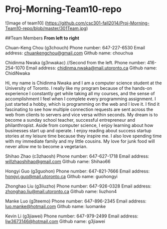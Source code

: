 Proj-Morning-Team10-repo
========================

![Image of team10]
(https://github.com/csc301-fall2014/Proj-Morning-Team10-repo/blob/master/301Team.jpg)


##Team Members
**From left to right**


Chuan-Keng Chou (g3chouch)
Phone number: 647-227-6530
Email address: chuankengchou@gmail.com 
Github name: chouchua


Chidinma Nwaka (g3nwakac)  //Second from the left.
Phone number: 416-254-1070
Email address: chidinma.nwaka@mail.utoronto.ca 
Github name: ChidiNwaka

Hi, my name is Chidinma Nwaka and I am a computer science student at the University of Toronto. I really like my program because of the hands-on experience I constantly get while taking all my courses, and the sense of accomplishment I feel when I complete every programming assignment. I just started a hobby, which is programming on the web and I love it. I find it fascinating to see how multiple connection requests are sent across the web from clients to servers and vice versa within seconds. My dream is to become a sunday school teacher, successful entrepreneur and philanthropist. Aside from computer science, I enjoy learning about how businesses start up and operate. I enjoy reading about success startup stories at my leisure time because they inspire me. I also love spending time with my immediate family and my little cousins. My love for junk food will never allow me to become a vegetarian.


Shihao Zhao (c3zhaosh)
Phone number: 647-627-1718
Email address: willzhaoshihao@gmail.com 
Github name: Shihao66


Hongyi Guo (g3guohon)
Phone number: 647-821-7666
Email address: hongyi.guo@mail.utoronto.ca 
Github name: guohongyi


Zhonghao Liu (g3liuzho)
Phone number: 647-926-0328
Email address: zhonghao.liu@mail.utoronto.ca 
Github name: liuzhon4


Manke Luo (g3teemo)
Phone number: 647-896-2345
Email address: luo.manke@hotmail.com 
Github name: luomanke


Kevin Li (g3jiawei)
Phone number: 647-979-2499
Email address: ljw3673146@hotmail.com 
Github name: g3jiawei
